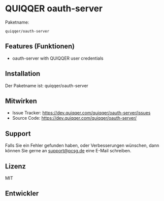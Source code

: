 QUIQQER oauth-server
========



Paketname:

    quiqqer/oauth-server


Features (Funktionen)
--------

- oauth-server with QUIQQER user credentials


Installation
------------

Der Paketname ist: quiqqer/oauth-server


Mitwirken
----------

- Issue Tracker: https://dev.quiqqer.com/quiqqer/oauth-server/issues
- Source Code: https://dev.quiqqer.com/quiqqer/oauth-server/


Support
-------

Falls Sie ein Fehler gefunden haben, oder Verbesserungen wünschen,
dann können Sie gerne an support@pcsg.de eine E-Mail schreiben.


Lizenz
-------

MIT

Entwickler
--------